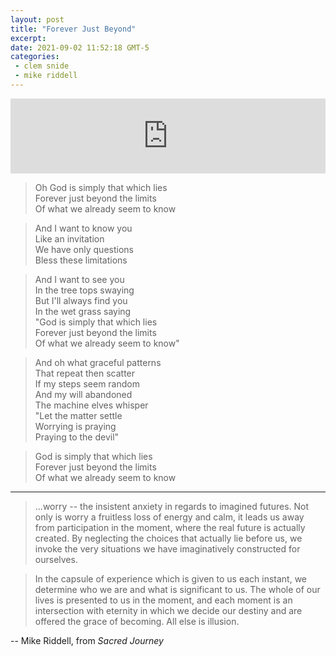 ```yaml
---
layout: post
title: "Forever Just Beyond"
excerpt: 
date: 2021-09-02 11:52:18 GMT-5
categories: 
 - clem snide
 - mike riddell
---
```


<iframe style="border: 0; width: 100%; height: 120px;" src="https://bandcamp.com/EmbeddedPlayer/album=998386574/size=large/bgcol=ffffff/linkcol=0687f5/tracklist=false/artwork=small/track=4118638085/transparent=true/" seamless><a href="https://clemsnideband.bandcamp.com/album/forever-just-beyond">Forever Just Beyond by Clem Snide</a></iframe>

> Oh God is simply that which lies  
> Forever just beyond the limits  
> Of what we already seem to know  

> And I want to know you  
> Like an invitation  
> We have only questions  
> Bless these limitations  

> And I want to see you  
> In the tree tops swaying  
> But I'll always find you  
> In the wet grass saying  
> "God is simply that which lies  
> Forever just beyond the limits  
> Of what we already seem to know"  

> And oh what graceful patterns  
> That repeat then scatter  
> If my steps seem random  
> And my will abandoned  
> The machine elves whisper  
> "Let the matter settle  
> Worrying is praying  
> Praying to the devil"  

> God is simply that which lies  
> Forever just beyond the limits  
> Of what we already seem to know

---

> ...worry -- the insistent anxiety in regards to imagined futures. Not only is worry a fruitless loss of energy and calm, it leads us away from participation in the moment, where the real future is actually created. By neglecting the choices that actually lie before us, we invoke the very situations we have imaginatively constructed for ourselves.

> In the capsule of experience which is given to us each instant, we determine who we are and what is significant to us. The whole of our lives is presented to us in the moment, and each moment is an intersection with eternity in which we decide our destiny and are offered the grace of becoming. All else is illusion.

-- Mike Riddell, from _Sacred Journey_
